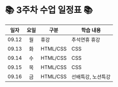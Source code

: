 # 📚 3주차 수업 일정표 📚 

|일자|요일|구분|학습 내용
|---|:--:|---|---|
|09.12|월|휴강|추석연휴 휴강
|09.13|화|HTML/CSS|CSS
|09.14|수|HTML/CSS|CSS
|09.15|목|HTML/CSS|CSS
|09.16|금|HTML/CSS|선배특강, 노션특강
